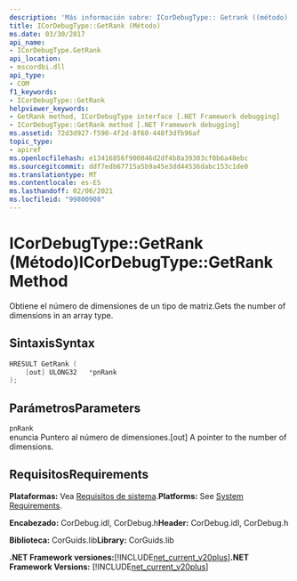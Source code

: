 ```yaml
---
description: 'Más información sobre: ICorDebugType:: Getrank ((método)'
title: ICorDebugType::GetRank (Método)
ms.date: 03/30/2017
api_name:
- ICorDebugType.GetRank
api_location:
- mscordbi.dll
api_type:
- COM
f1_keywords:
- ICorDebugType::GetRank
helpviewer_keywords:
- GetRank method, ICorDebugType interface [.NET Framework debugging]
- ICorDebugType::GetRank method [.NET Framework debugging]
ms.assetid: 72d3d927-f590-4f2d-8f60-448f3dfb96af
topic_type:
- apiref
ms.openlocfilehash: e13416856f900846d2df4b8a39303cf0b6a48ebc
ms.sourcegitcommit: ddf7edb67715a5b9a45e3dd44536dabc153c1de0
ms.translationtype: MT
ms.contentlocale: es-ES
ms.lasthandoff: 02/06/2021
ms.locfileid: "99800908"
---
```

# <a name="icordebugtypegetrank-method"></a><span data-ttu-id="92ffc-103">ICorDebugType::GetRank (Método)</span><span class="sxs-lookup"><span data-stu-id="92ffc-103">ICorDebugType::GetRank Method</span></span>

<span data-ttu-id="92ffc-104">Obtiene el número de dimensiones de un tipo de matriz.</span><span class="sxs-lookup"><span data-stu-id="92ffc-104">Gets the number of dimensions in an array type.</span></span>  
  
## <a name="syntax"></a><span data-ttu-id="92ffc-105">Sintaxis</span><span class="sxs-lookup"><span data-stu-id="92ffc-105">Syntax</span></span>  
  
```cpp  
HRESULT GetRank (  
    [out] ULONG32   *pnRank  
);  
```  
  
## <a name="parameters"></a><span data-ttu-id="92ffc-106">Parámetros</span><span class="sxs-lookup"><span data-stu-id="92ffc-106">Parameters</span></span>  

 `pnRank`  
 <span data-ttu-id="92ffc-107">enuncia Puntero al número de dimensiones.</span><span class="sxs-lookup"><span data-stu-id="92ffc-107">[out] A pointer to the number of dimensions.</span></span>  
  
## <a name="requirements"></a><span data-ttu-id="92ffc-108">Requisitos</span><span class="sxs-lookup"><span data-stu-id="92ffc-108">Requirements</span></span>  

 <span data-ttu-id="92ffc-109">**Plataformas:** Vea [Requisitos de sistema](../../get-started/system-requirements.md).</span><span class="sxs-lookup"><span data-stu-id="92ffc-109">**Platforms:** See [System Requirements](../../get-started/system-requirements.md).</span></span>  
  
 <span data-ttu-id="92ffc-110">**Encabezado:** CorDebug.idl, CorDebug.h</span><span class="sxs-lookup"><span data-stu-id="92ffc-110">**Header:** CorDebug.idl, CorDebug.h</span></span>  
  
 <span data-ttu-id="92ffc-111">**Biblioteca:** CorGuids.lib</span><span class="sxs-lookup"><span data-stu-id="92ffc-111">**Library:** CorGuids.lib</span></span>  
  
 <span data-ttu-id="92ffc-112">**.NET Framework versiones:**[!INCLUDE[net_current_v20plus](../../../../includes/net-current-v20plus-md.md)]</span><span class="sxs-lookup"><span data-stu-id="92ffc-112">**.NET Framework Versions:** [!INCLUDE[net_current_v20plus](../../../../includes/net-current-v20plus-md.md)]</span></span>
